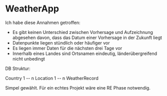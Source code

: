 # WeatherApp

Ich habe diese Annahmen getroffen:
- Es gibt keinen Unterschied zwischen Vorhersage und Aufzeichnung abgesehen davon, dass das Datum einer Vorhersage in der Zukunft liegt
- Datenpunkte liegen stündlich oder häufiger vor
- Es liegen immer Daten für die nächsten drei Tage vor
- Innerhalb eines Landes sind Ortsnamen eindeutig, länderübergreifend nicht unbedingt

DB Struktur:

Country 1 -- n Location 1 -- n WeatherRecord

Simpel gewählt. Für ein echtes Projekt wäre eine RE Phase notwendig.
